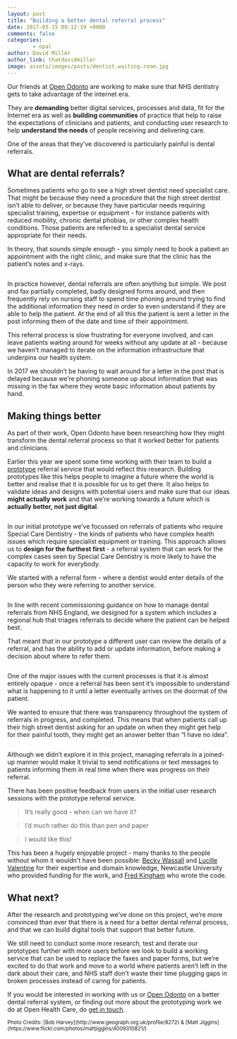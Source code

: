 ```yaml
---
layout: post
title: "Building a better dental referral process"
date: 2017-03-15 09:12:19 +0000
comments: false
categories:
        - opal
author: David Miller
author_link: thatdavidmiller
image: assets/images/posts/dentist.waiting.room.jpg
---
```

Our friends at [Open Odonto](http://openodonto.org/) are working to make sure that NHS dentistry gets to take advantage of the internet era.

They are **demanding** better digital services, processes and data, fit for the Internet era as well as **building communities** of practice that help to raise the expectations of clinicians and patients, and conducting user research to help **understand the needs** of people receiving and delivering care.

One of the areas that they’ve discovered is particularly painful is dental referrals.

## What are dental referrals?

Sometimes patients who go to see a high street dentist need specialist care. That might be because they need a procedure that the high street dentist isn’t able to deliver, or because they have particular needs requiring specialist training, expertise or equipment - for instance patients with reduced mobility, chronic dental phobias, or other complex health conditions. Those patients are referred to a specialist dental service appropriate for their needs.

In theory, that sounds simple enough - you simply need to book a patient an appointment with the right clinic, and make sure that the clinic has the patient’s notes and x-rays.

<div class="post-thumb">
  <img class="img-responsive" src="/assets/images/posts/fax.typewriter.jpg" alt="" />
</div><!--//post-thumb-->

In practice however, dental referrals are often anything but simple. We post and fax partially completed, badly designed forms around, and then frequently rely on nursing staff to spend time phoning around trying to find the additional information they need in order to even understand if they are able to help the patient. At the end of all this the patient is sent a letter in the
post informing them of the date and time of their appointment.

This referral process is slow frustrating for everyone involved, and can leave patients waiting around for weeks without any update at all - because we haven’t managed to iterate on the information infrastructure that underpins our health system.

In 2017 we shouldn’t be having to wait around for a letter in the post that is delayed because we’re phoning someone up about information that was missing in the fax where they wrote basic information about patients by hand.

## Making things better

As part of their work, Open Odonto have been researching how they might transform the dental referral process so that it worked better for patients and clinicians.

Earlier this year we spent some time working with their team to build a [prototype](https://github.com/odonto/odonto-rms) referral service that would reflect this research. Building prototypes like this helps people to imagine a future where the world is better and realise that it is possible for us to get there. It also helps to validate ideas and designs with potential users and make sure that our ideas **might actually work** and that we’re working towards a future which is **actually better, not just digital**.


<div class="post-thumb">
  <center>
    <img class="img-responsive bordered" src="/assets/images/posts/odonto.menu.png" alt="" />
  </center>
</div><!--//post-thumb-->

In our initial prototype we’ve focussed on referrals of patients who require Special Care Dentistry - the kinds of patients who have complex health issues which require specialist equipment or training. This approach allows us to **design for the furthest first** - a referral system that can work for the complex cases seen by Special Care Dentistry is more likely to have the capacity to work for everybody.

We started with a referral form - where a dentist would enter details of the person who they were referring to another service.

<div class="post-thumb bordered">
  <img class="img-responsive" src="/assets/images/posts/odonto.referral.png" alt="" />
</div><!--//post-thumb-->

In line with recent commissioning guidance on how to manage dental referrals from NHS England, we designed for a system which includes a regional hub that triages referrals to decide where the patient can be helped best.

That meant that in our prototype a different user can review the details of a referral, and has the ability to add or update information, before making a decision about where to refer them.

<div class="post-thumb bordered">
  <img class="img-responsive" src="/assets/images/posts/odonto.detail.png" alt="" />
</div><!--//post-thumb-->

One of the major issues with the current processes is that it is almost entirely opaque - once a referral has been sent it’s impossible to understand what is happening to it until a letter eventually arrives on the doormat of the patient.

We wanted to ensure that there was transparency throughout the system of referrals in progress, and completed. This means that when patients call up their high street dentist asking for an update on when they might get help for their painful tooth, they might get an answer better than “I have no idea”.

<div class="post-thumb bordered">
  <img class="img-responsive" src="/assets/images/posts/odonto.progress.png" alt="" />
</div><!--//post-thumb-->

Although we didn’t explore it in this project, managing referrals in a joined-up manner would make it trivial to send notifications or text messages to patients informing them in real time when there was progress on their referral.

There has been positive feedback from users in the initial user research sessions with the prototype referral service.

<blockquote>
    <p class="lead">
    It’s really good - when can we have it?
    </p>
</blockquote>

<blockquote>
    <p class="lead">
    I’d much rather do this than pen and paper
    </p>
</blockquote>

<blockquote>
    <p class="lead">
    I would like this!
    </p>
</blockquote>

This has been a hugely enjoyable project - many thanks to the people without whom it
wouldn't have been possible:
[Becky Wassall](https://twitter.com/Bexmoxonhttps://twitter.com/Bexmoxon) and
[Lucille Valentine](https://twitter.com/lucillevalentin) for their expertise and domain knowledge, Newcastle University
who provided funding for the work, and
[Fred Kingham](https://twitter.com/fredkingham) who wrote the code.

## What next?

After the research and prototyping we’ve done on this project, we’re more convinced than ever that there is a need for a better dental referral process, and that we can build digital tools that support that better future.

We still need to conduct some more research, test and iterate our prototypes further with more users before we look to build a working service that can be used to replace the faxes and paper forms, but we’re excited to do that work and move to a world where patients aren’t left in the dark about their care, and NHS staff don’t waste their time plugging gaps in broken processes instead of caring for patients.

If you would be interested in working with us or [Open Odonto](http://openodonto.org/) on a better dental referral system, or finding out more about the prototyping work we do at Open Health Care, do
[get in touch](mailto:hello@openhealthcare.org.uk).


<small>
Photo Credits:
[Bob Harvey](http://www.geograph.org.uk/profile/8272) &
[Matt Jiggins](https://www.flickr.com/photos/mattjiggins/4009310821/)
</small>
